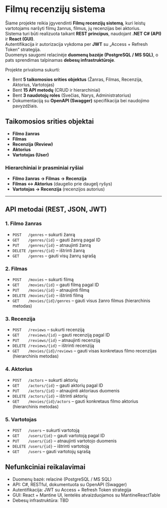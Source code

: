 # Filmų recenzijų sistema

Šiame projekte reikia įgyvendinti **Filmų recenzijų sistemą**, kuri leistų vartotojams naršyti filmų žanrus, filmus, jų recenzijas bei aktorius.  
Sistema turi būti realizuota taikant **REST principus**, naudojant **.NET C# (API)** ir **React (GUI)**.  
Autentifikacija ir autorizacija vykdoma per **JWT** su „Access + Refresh Token“ strategija.  
Duomenys saugomi relacinėje **duomenų bazėje (PostgreSQL / MS SQL)**, o pats sprendimas talpinamas **debesų infrastruktūroje**.  

Projekte privaloma sukurti:
- Bent **5 taikomosios srities objektus** (Žanras, Filmas, Recenzija, Aktorius, Vartotojas)  
- Bent **15 API metodų** (CRUD ir hierarchiniai)  
- Bent **3 naudotojų roles** (Svečias, Narys, Administratorius)  
- Dokumentaciją su **OpenAPI (Swagger)** specifikacija bei naudojimo pavyzdžiais.  

## Taikomosios srities objektai
- **Filmo žanras**
- **Filmas**
- **Recenzija (Review)**
- **Aktorius**
- **Vartotojas (User)**

### Hierarchiniai ir prasminiai ryšiai
- **Filmo žanras → Filmas → Recenzija**
- **Filmas ↔ Aktorius** (daugelio prie daugelį ryšys)
- **Vartotojas → Recenzija** (recenzijos autorius)

---

## API metodai (REST, JSON, JWT)

### 1.  Filmo žanras
- `POST   /genres`         – sukurti žanrą
- `GET    /genres/{id}`    – gauti žanrą pagal ID
- `PUT    /genres/{id}`    – atnaujinti žanrą
- `DELETE /genres/{id}`    – ištrinti žanrą
- `GET    /genres`         – gauti visų žanrų sąrašą

### 2. Filmas
- `POST   /movies`             – sukurti filmą
- `GET    /movies/{id}`        – gauti filmą pagal ID
- `PUT    /movies/{id}`        – atnaujinti filmą
- `DELETE /movies/{id}`        – ištrinti filmą
- `GET    /movies/{id}/genres` – gauti visus žanro filmus (hierarchinis metodas)

### 3. Recenzija
- `POST   /reviews`             – sukurti recenziją
- `GET    /reviews/{id}`        – gauti recenziją pagal ID
- `PUT    /reviews/{id}`        – atnaujinti recenziją
- `DELETE /reviews/{id}`        – ištrinti recenziją
- `GET    /movies/{id}/reviews` – gauti visas konkretaus filmo recenzijas (hierarchinis metodas)

### 4. Aktorius
- `POST   /actors`             – sukurti aktorių
- `GET    /actors/{id}`        – gauti aktorių pagal ID
- `PUT    /actors/{id}`        – atnaujinti aktoriaus duomenis
- `DELETE /actors/{id}`        – ištrinti aktorių
- `GET    /movies/{id}/actors` – gauti konkretaus filmo aktorius (hierarchinis metodas)


### 5. Vartotojas
- `POST   /users`        – sukurti vartotoją
- `GET    /users/{id}`   – gauti vartotoją pagal ID
- `PUT    /users/{id}`   – atnaujinti vartotojo duomenis
- `DELETE /users/{id}`   – ištrinti vartotoją
- `GET    /users`        – gauti vartotojų sąrašą

## Nefunkciniai reikalavimai

- Duomenų bazė: relacinė (PostgreSQL / MS SQL)
- API: C#, RESTful, dokumentuota su OpenAPI (Swagger)
- Autentifikacija: JWT su Access + Refresh Token strategija
- GUI: React + Mantine UI, lentelės atvaizduojamos su MantineReactTable
- Debesų infrastruktūra: TBD
